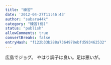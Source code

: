 ```yaml
---
title: "練習"
date: '2012-04-27T11:46:43'
author: "subaru44k"
category: "練習(弱)"
status: "publish"
allowComments: true
convertBreaks: false
entryHash: "f122b33b288a7364978ebfd593462532"
---
```

広島でジョグ。
やはり調子は良い。足は悪いが。
